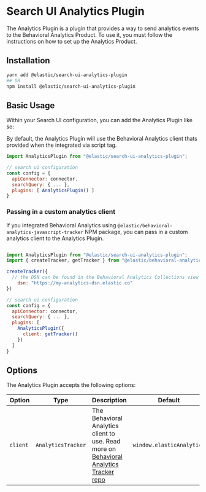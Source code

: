 # Search UI Analytics Plugin

The Analytics Plugin is a plugin that provides a way to send analytics events to the Behavioral Analytics Product. To use it, you must follow the instructions on how to set up the Analytics Product.

## Installation

```bash
yarn add @elastic/search-ui-analytics-plugin
## OR
npm install @elastic/search-ui-analytics-plugin
```

## Basic Usage

Within your Search UI configuration, you can add the Analytics Plugin like so:

By default, the Analytics Plugin will use the Behavioral Analytics client thats provided when the integrated via script tag.

```js
import AnalyticsPlugin from "@elastic/search-ui-analytics-plugin";

// search ui configuration
const config = {
  apiConnector: connector,
  searchQuery: { ... },
  plugins: [ AnalyticsPlugin() ]
}
```

### Passing in a custom analytics client

If you integrated Behavioral Analytics using `@elastic/behavioral-analytics-javascript-tracker` NPM package, you can pass in a custom analytics client to the Analytics Plugin.

```js

import AnalyticsPlugin from "@elastic/search-ui-analytics-plugin";
import { createTracker, getTracker } from "@elastic/behavioral-analytics-javascript-tracker";

createTracker({
  // the DSN can be found in the Behavioral Analytics Collections view page
    dsn: "https://my-analytics-dsn.elastic.co"
})

// search ui configuration
const config = {
  apiConnector: connector,
  searchQuery: { ... },
  plugins: [
    AnalyticsPlugin({
      client: getTracker()
    })
  ]
}
```

## Options

The Analytics Plugin accepts the following options:

| Option   | Type               | Description                                                                                                                                       | Default                   |
| -------- | ------------------ | ------------------------------------------------------------------------------------------------------------------------------------------------- | ------------------------- |
| `client` | `AnalyticsTracker` | The Behavioral Analytics client to use. Read more on [Behavioral Analytics Tracker repo](https://github.com/elastic/behavioral-analytics-tracker) | `window.elasticAnalytics` |
